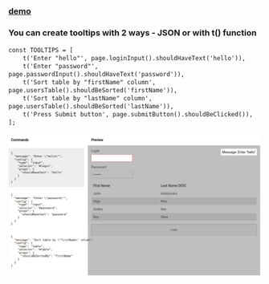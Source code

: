 ### [demo](https://tooltip-example-app.web.app/)

### You can create tooltips with 2 ways - JSON or with t() function

```
const TOOLTIPS = [
    t('Enter "hello"', page.loginInput().shouldHaveText('hello')),
    t('Enter "password"', page.passwordInput().shouldHaveText('password')),
    t('Sort table by "firstName" column', page.usersTable().shouldBeSorted('firstName')),
    t('Sort table by "lastName" column', page.usersTable().shouldBeSorted('lastName')),
    t('Press Submit button', page.submitButton().shouldBeClicked()),
];
```

![Alt text](image-1.png)
